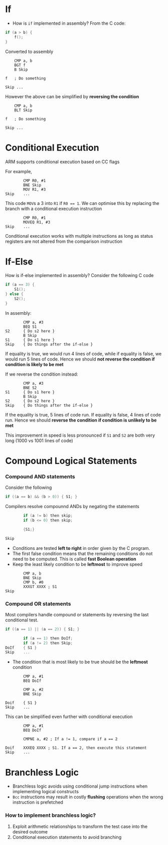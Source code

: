 # If

- How is `if` implemented in assembly? From the C code:

```c
if (a > b) {
    f();
}
```

Converted to assembly

```assembly
    CMP a, b
    BGT f
    B Skip

f   ; Do something

Skip ...
```

However the above can be simplified by **reversing the condition**

```assembly
    CMP a, b
    BLT Skip

f   ; Do something

Skip ...
```

# Conditional Execution

ARM supports conditional execution based on CC flags

For example,

```assembly
        CMP R0, #1
        BNE Skip
        MOV R1, #3
Skip    ...
```

This code `MOV`s a 3 into `R1` if `R0 == 1`. We can optimise this by replacing the branch with a conditional execution instruction

```assembly
        CMP R0, #1
        MOVEQ R1, #3
Skip    ...
```

Conditional execution works with multiple instructions as long as status registers are not altered from the comparison instruction

# If-Else

How is if-else implemented in assembly? Consider the following C code

```c
if (a == 3) {
    S1();
} else {
    S2();
}
```

In assembly:

```assembly
        CMP a, #3
        BEQ S1
S2      { Do s2 here }
        B Skip
S1      { Do s1 here }
Skip    { Do things after the if-else }
```

If equality is true, we would run 4 lines of code, while if equality is false, we would run 5 lines of code. Hence we should **not reverse the condition if condition is likely to be met**

If we reverse the condition instead:

```assembly
        CMP a, #3
        BNE S2
S1      { Do s1 here }
        B Skip
S2      { Do s2 here }
Skip    { Do things after the if-else }
```

If the equality is true, 5 lines of code run. If equality is false, 4 lines of code run. Hence we should **reverse the condition if condition is unlikely to be met**

This improvement in speed is less pronounced if `S1` and `S2` are both very long (1000 vs 1001 lines of code)

# Compound Logical Statements

### Compound AND statements

Consider the following

```c
if ((a == b) && (b > 0)) { S1; }
```

Compilers resolve compounnd ANDs by negating the statements

```c
        if (a != b) then skip;
        if (b <= 0) then skip;

        {S1;}

Skip
```

- Conditions are tested **left to right** in order given by the C program.
- The first false condition means that the remaining conditions do not need to be computed. This is called **fast Boolean operation**
- Keep the least likely condition to be **leftmost** to improve speed

```assembly
        CMP a, b
        BNE Skip
        CMP b, #0
        XXXGT XXXX ; S1
Skip
```

### Compound OR statements

Most compilers handle compound or statements by reversing the last conditional test.

```c
if ((a == 1) || (a == 2)) { S1; }
```

```c
        if (a == 1) then DoIf;
        if (a != 2) then Skip;
DoIf    { S1 }
Skip    ...
```

- The condition that is most likely to be true should be the **leftmost** condition

```assembly
        CMP a, #1
        BEQ DoIf

        CMP a, #2
        BNE Skip

Doif    { S1 }
Skip    ...
```

This can be simplified even further with conditional execution

```assembly
        CMP a, #1
        BEQ DoIf

        CMPNE a, #2 ; If a != 1, compare if a == 2

Doif    XXXEQ XXXX ; S1. If a == 2, then execute this statement
Skip    ...
```

# Branchless Logic

- Branchless logic avoids using conditional jump instructions when implementing logical constructs
- `Bcc` instructions may result in costly **flushing** operations when the wrong instruction is prefetched

### How to implement branchless logic?

1. Exploit arithmetic relationships to transform the test case into the desired outcome
2. Conditional execution statements to avoid branching

